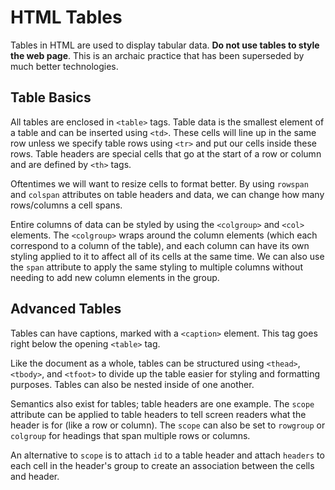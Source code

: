 # HTML Tables

Tables in HTML are used to display tabular data. **Do not use tables to style the web page**. This is an archaic practice that has been superseded by much better technologies.

## Table Basics
All tables are enclosed in `<table>` tags. Table data is the smallest element of a table and can be inserted using `<td>`. These cells will line up in the same row unless we specify table rows using `<tr>` and put our cells inside these rows. Table headers are special cells that go at the start of a row or column and are defined by `<th>` tags.

Oftentimes we will want to resize cells to format better. By using `rowspan` and `colspan` attributes on table headers and data, we can change how many rows/columns a cell spans. 

Entire columns of data can be styled by using the `<colgroup>` and `<col>` elements. The `<colgroup>` wraps around the column elements (which each correspond to a column of the table), and each column can have its own styling applied to it to affect all of its cells at the same time. We can also use the `span` attribute to apply the same styling to multiple columns without needing to add new column elements in the group.

## Advanced Tables
Tables can have captions, marked with a `<caption>` element. This tag goes right below the opening `<table>` tag.

Like the document as a whole, tables can be structured using `<thead>`, `<tbody>`, and `<tfoot>` to divide up the table easier for styling and formatting purposes. Tables can also be nested inside of one another.

Semantics also exist for tables; table headers are one example. The `scope` attribute can be applied to table headers to tell screen readers what the header is for (like a row or column). The `scope` can also be set to `rowgroup` or `colgroup` for headings that span multiple rows or columns.

An alternative to `scope` is to attach `id` to a table header and attach `headers` to each cell in the header's group to create an association between the cells and header.
